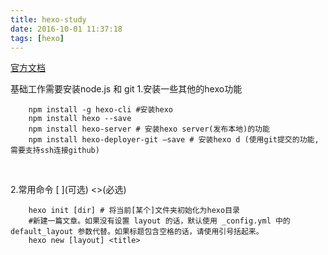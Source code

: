 ```yaml
---
title: hexo-study
date: 2016-10-01 11:37:18
tags: [hexo]
---
```


[官方文档](https://hexo.io/zh-cn/docs/)

基础工作需要安装node.js 和 git
1.安装一些其他的hexo功能
```
    npm install -g hexo-cli	#安装hexo
    npm install hexo --save
    npm install hexo-server # 安装hexo server(发布本地)的功能
    npm install hexo-deployer-git –save # 安装hexo d (使用git提交的功能,需要支持ssh连接github) 
```
<br /> 

<!--more-->
2.常用命令 \[ \](可选) <>(必选)
```
    hexo init [dir] # 将当前[某个]文件夹初始化为hexo目录
    #新建一篇文章。如果没有设置 layout 的话，默认使用 _config.yml 中的 default_layout 参数代替。如果标题包含空格的话，请使用引号括起来。
    hexo new [layout] <title> 

```